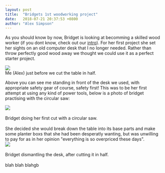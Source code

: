 ```yaml
---
layout: post
title:  "Bridgets 1st woodworking project"
date:   2018-07-21 20:37:53 +0800
author: "Alex Simpson"
--- 
```


As you should know by now, Bridget is looking at becomming a skilled wood worker (if you dont know, check out our [intro]({{site.url}}/2017/05/09/Introductions.html)). For her first project she set her sights on an old computer desk that I no longer needed. Rather than throw perfectly good wood away we thought we could use it as a perfect starter project. 

<img class="imageHolder1"  src="{{site.url}}/images/Bridgets 1st woodworking project/alex_and_original.jpg" /> 
		<br>Me (Alex) just before we cut the table in half.

<!--more--> 

Above you can see me standing in front of the desk we used, with appropriate safety gear of course, safety first! This was to be her first attempt at using any kind of power tools, below is a photo of bridget practising with the circular saw:

<div class="imageHolder1"> 
	<img src="{{site.url}}/images/Bridgets 1st woodworking project/circular_saw.jpg" /> 
		<div class="caption1">
		<br>Bridget doing her first cut with a circular saw.
		</div> 
</div> 
<br>
She decided she would break down the table into its base parts and make some planter boxs that she had been desperatly wanting, but was unwilling to pay for as in her opinion "everything is so overpriced these days".

<div class="imageHolder1"> 
	<img src="{{site.url}}/images/Bridgets 1st woodworking project/dismantling.jpg" /> 
		<div class="caption1">
		<br>Bridget dismantling the desk, after cutting it in half.
		</div> 
</div>
<br>
blah blah blahgb

